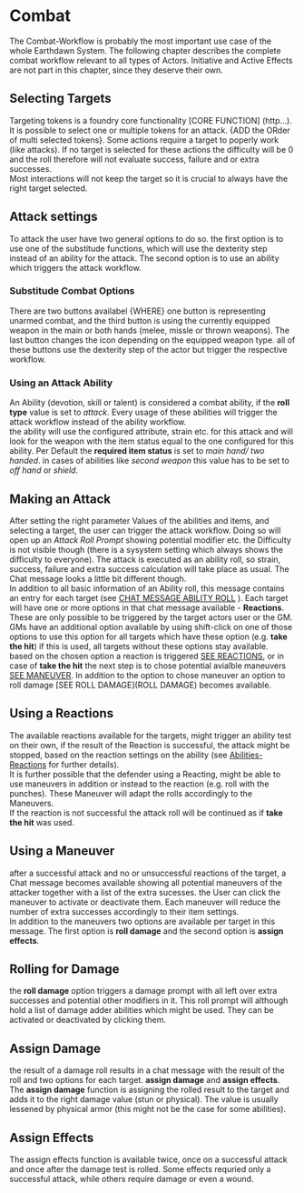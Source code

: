 # Combat

The Combat-Workflow is probably the most important use case of the whole Earthdawn System. The following chapter describes the complete combat workflow relevant to all types of Actors. Initiative and Active Effects are not part in this chapter, since they deserve their own.

## Selecting Targets

Targeting tokens is a foundry core functionality [CORE FUNCTION] (http...). It is possible to select one or multiple tokens for an attack. {ADD the ORder of multi selected tokens}. Some actions require a target to poperly work (like attacks). If no target is selected for these actions the difficulty will be 0 and the roll therefore will not evaluate success, failure and or extra successes. <br>
Most interactions will not keep the target so it is crucial to always have the right target selected. 

## Attack settings

To attack the user have two general options to do so. the first option is to use one of the substitude functions, which will use the dexterity step instead of an ability for the attack. The second option is to use an ability which triggers the attack workflow.

### Substitude Combat Options

There are two buttons availabel {WHERE} one button is representing unarmed combat, and the third button is using the currently equipped weapon in the main or both hands (melee, missle or thrown weapons). The last button changes the icon depending on the equipped weapon type. all of these buttons use the dexterity step of the actor but trigger the respective workflow. 

### Using an Attack Ability

An Ability (devotion, skill or talent) is considered a combat ability, if the **roll type** value is set to *attack*. Every usage of these abilities will trigger the attack workflow instead of the ability workflow.<br> 
the ability will use the configured attribute, strain etc. for this attack and will look for the weapon with the item status equal to the one configured for this ability. Per Default the **required item status** is set to *main hand/ two handed*. in cases of abilities like *second weapon* this value has to be set to *off hand* or *shield*. <br>

## Making an Attack

After setting the right parameter Values of the abilities and items, and selecting a target, the user can trigger the attack workflow. Doing so will open up an *Attack Roll Prompt* showing potential modifier etc. the Difficulty is not visible though (there is a sysystem setting which always shows the difficulty to everyone). The attack is executed as an ability roll, so strain, success, failure and extra success calculation will take place as usual. The Chat message looks a little bit different though. <br> 
In addition to all basic information of an Ability roll, this message contains an entry for each target (see [CHAT MESSAGE ABILITY ROLL](http....) ). Each target will have one or more options in that chat message available - **Reactions**. These are only possible to be triggered by the target actors user or the GM. GMs have an additional option available by using shift-click on one of those options to use this option for all targets which have these option (e.g. **take the hit**) if this is used, all targets without these options stay available.<br>
based on the chosen option a reaction is triggered [SEE REACTIONS](REACTION), or in case of **take the hit** the next step is to chose potential avialble maneuvers [SEE MANEUVER](MANEUVER). In addition to the option to chose maneuver an option to roll damage [SEE ROLL DAMAGE](ROLL DAMAGE) becomes available.

## Using a Reactions

The available reactions available for the targets, might trigger an ability test on their own, if the result of the Reaction is successful, the attack might be stopped, based on the reaction settings on the ability (see [Abilities-Reactions](http....) for further details). <br>
It is further possible that the defender using a Reacting, might be able to use maneuvers in addition or instead to the reaction (e.g. roll with the punches). These Maneuver will adapt the rolls accordingly to the Maneuvers.<br>
If the reaction is not successful the attack roll will be continued as if **take the hit** was used. <br>

## Using a Maneuver

after a successful attack and no or unsuccessful reactions of the target, a Chat message becomes available showing all potential maneuvers of the attacker together with a list of the extra sucesses. the User can click the maneuver to activate or deactivate them. Each maneuver will reduce the number of extra successes accordingly to their item settings.<br>
In addition to the maneuvers two options are available per target in this message. The first option is **roll damage** and the second option is **assign effects**.

## Rolling for Damage

the **roll damage** option triggers a damage prompt with all left over extra successes and potential other modifiers in it. This roll prompt will although hold a list of damage adder abilities which might be used. They can be activated or deactivated by clicking them.<br>

## Assign Damage

the result of a damage roll results in a chat message with the result of the roll and two options for each target. **assign damage** and **assign effects**.<br>
The **assign damage** function is assigning the rolled result to the target and adds it to the right damage value (stun or physical). The value is usually lessened by physical armor (this might not be the case for some abilities).

## Assign Effects

The assign effects function is available twice, once on a successful attack and once after the damage test is rolled. Some effects requried only a successful attack, while others require damage or even a wound.



